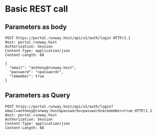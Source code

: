 # Basic REST call

## Parameters as body

```plaintext
POST https://portal.runway.host/api/v2/auth/login HTTP/1.1
Host: portal.runway.host
Authorization: Session
Content-Type: application/json
Content-Length: 88

{
  "email": "anthony@runway.host",
  "password": "<password>",
  "remember": true
}
```

## Parameters as Query

```plaintext
POST https://portal.runway.host/api/v2/auth/login?email=anthony@runway.host&password=<password>&remember=true HTTP/1.1
Host: portal.runway.host
Authorization: Session
Content-Type: application/json
Content-Length: 88
```
